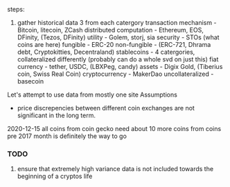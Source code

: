 steps: 
1. gather historical data
3 from each catergory
transaction mechanism - Bitcoin, litecoin, ZCash
distributed computation -  Ethereum, EOS, DFinity, (Tezos, DFinity)
utility - Golem, storj, sia
security - STOs (what coins are here)
fungible - ERC-20
non-fungible - (ERC-721, Dhrama debt, Cryptokitties, Decentraland)
stablecoins - 4 catergories, collateralized differently (probably can do a whole svd on just this)
    fiat currency - tether, USDC, (LBXPeg, candy)
    assets - Digix Gold, (Tiberius coin, Swiss Real Coin)
    cryptocurrency - MakerDao
    uncollateralized - basecoin

Let's attempt to use data from mostly one site
Assumptions
- price discrepencies between different coin exchanges are not 
significant in the long term. 

2020-12-15
all coins from coin gecko
need about 10 more coins from coins pre 2017
month is definitely the way to go

### TODO
1. ensure that extremely high variance data is not included towards the beginning of a cryptos life 
